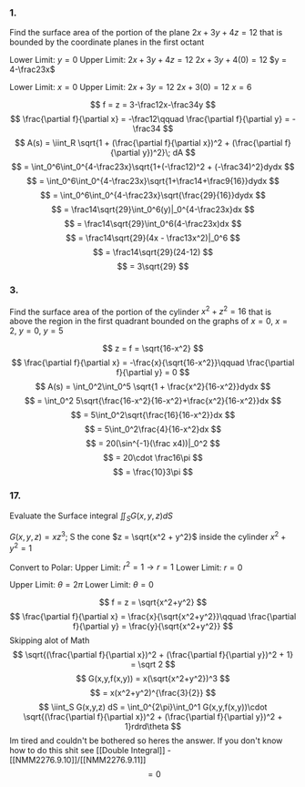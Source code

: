 ### 1.
Find the surface area of the portion of the plane $2x+3y+4z=12$ that is bounded by the coordinate planes in the first octant

Lower Limit: $y=0$
Upper Limit:
$2x+3y+4z = 12$
$2x+3y+4(0) = 12$
$y = 4-\frac23x$

Lower Limit: $x=0$
Upper Limit:
$2x+3y = 12$
$2x+3(0) = 12$
$x=6$

$$ f = z = 3-\frac12x-\frac34y $$
$$ \frac{\partial f}{\partial x} = -\frac12\qquad \frac{\partial f}{\partial y} = -\frac34 $$
$$ A(s) = \iint_R \sqrt{1 + (\frac{\partial f}{\partial x})^2 + (\frac{\partial f}{\partial y})^2}\; dA $$
$$ = \int_0^6\int_0^{4-\frac23x}\sqrt{1+(-\frac12)^2 + (-\frac34)^2}dydx $$
$$ = \int_0^6\int_0^{4-\frac23x}\sqrt{1+\frac14+\frac9{16}}dydx $$
$$ = \int_0^6\int_0^{4-\frac23x}\sqrt{\frac{29}{16}}dydx $$
$$ = \frac14\sqrt{29}\int_0^6(y)|_0^{4-\frac23x}dx $$
$$ = \frac14\sqrt{29}\int_0^6(4-\frac23x)dx $$
$$ = \frac14\sqrt{29}(4x - \frac13x^2)|_0^6 $$
$$ = \frac14\sqrt{29}(24-12) $$
$$ = 3\sqrt{29} $$
### 3.
Find the surface area of the portion of the cylinder $x^2 + z^2 = 16$ that is above the region in the first quadrant bounded on the graphs of $x=0$, $x=2$, $y=0$, $y=5$

$$ z = f = \sqrt{16-x^2} $$
$$ \frac{\partial f}{\partial x} = -\frac{x}{\sqrt{16-x^2}}\qquad \frac{\partial f}{\partial y} = 0 $$
$$ A(s) = \int_0^2\int_0^5 \sqrt{1 + \frac{x^2}{16-x^2}}dydx $$
$$ = \int_0^2 5\sqrt{\frac{16-x^2}{16-x^2}+\frac{x^2}{16-x^2}}dx $$
$$ = 5\int_0^2\sqrt{\frac{16}{16-x^2}}dx $$
$$ = 5\int_0^2\frac{4}{16-x^2}dx $$
$$ = 20(\sin^{-1}(\frac x4))|_0^2 $$
$$ = 20\cdot \frac16\pi $$
$$ = \frac{10}3\pi $$
### 17.
Evaluate the Surface integral $\iint_S G(x,y,z)dS$

$G(x,y,z) = xz^3$; S the cone $z = \sqrt{x^2 + y^2}$ inside the cylinder $x^2+y^2=1$

Convert to Polar:
Upper Limit: $r^2 = 1\to r=1$
Lower Limit: $r=0$

Upper Limit: $\theta = 2\pi$
Lower Limit: $\theta = 0$

$$ f = z = \sqrt{x^2+y^2} $$
$$ \frac{\partial f}{\partial x} = \frac{x}{\sqrt{x^2+y^2}}\qquad \frac{\partial f}{\partial y} = \frac{y}{\sqrt{x^2+y^2}} $$
Skipping alot of Math
$$ \sqrt{(\frac{\partial f}{\partial x})^2 + (\frac{\partial f}{\partial y})^2 + 1} = \sqrt 2 $$
$$ G(x,y,f(x,y)) = x(\sqrt{x^2+y^2})^3 $$
$$ = x(x^2+y^2)^{\frac{3}{2}} $$
$$ \iint_S G(x,y,z) dS = \int_0^{2\pi}\int_0^1 G(x,y,f(x,y))\cdot \sqrt{(\frac{\partial f}{\partial x})^2 + (\frac{\partial f}{\partial y})^2 + 1}rdrd\theta $$
Im tired and couldn't be bothered so heres the answer. If you don't know how to do this shit see [[Double Integral]] - [[NMM2276.9.10]]/[[NMM2276.9.11]]
$$ = 0 $$
